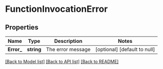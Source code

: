 # FunctionInvocationError

## Properties
Name | Type | Description | Notes
------------ | ------------- | ------------- | -------------
**Error_** | **string** | The error message | [optional] [default to null]

[[Back to Model list]](../README.md#documentation-for-models) [[Back to API list]](../README.md#documentation-for-api-endpoints) [[Back to README]](../README.md)

